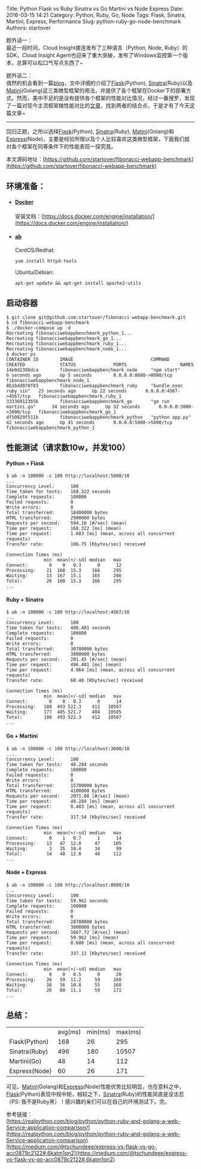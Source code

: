 Title: Python Flask vs Ruby Sinatra vs Go Martini vs Node Express
Date: 2016-03-15 14:21
Category: Python, Ruby, Go, Node
Tags: Flask, Sinatra, Martini, Express, Performance
Slug: python-ruby-go-node-benchmark
Authors: startover


题外话一：  
最近一段时间，Cloud Insight接连发布了三种语言（Python, Node, Ruby）的SDK，Cloud Insight Agent也迎来了重大突破，发布了Windows监控第一个版本，总算可以松口气写点东西了~

题外话二：  
偶然的机会看到一篇[blog](https://realpython.com/blog/python/python-ruby-and-golang-a-web-Service-application-comparison/)，文中详细的介绍了[Flask](https://github.com/mitsuhiko/flask)(Python), [Sinatra](https://github.com/sinatra/sinatra)(Ruby)以及 [Matini](https://github.com/go-martini/martini)(Golang)这三类微型框架的用法，并提供了各个框架在Docker下的部署方式。然而，美中不足的是没有提供各个框架的性能对比情况，经过一番搜罗，发现了一篇对现今主流框架做性能对比的[文章](https://medium.com/@tschundeee/express-vs-flask-vs-go-acc0879c2122#.vticwh9tn)，找到两者的结合点，于是才有了今天这篇文章~

* * *


回归正题，之所以选择[Flask](https://github.com/mitsuhiko/flask)(Python), [Sinatra](https://github.com/sinatra/sinatra)(Ruby),  [Matini](https://github.com/go-martini/martini)(Golang)和[Express](https://github.com/expressjs/express)(Node)，主要是经验所限以及个人比较喜欢这类微型框架，下面我们就对各个框架在同等条件下的性能表现一探究竟。

本文源码地址：[https://github.com/startover/fibonacci-webapp-benchmark](https://github.com/startover/fibonacci-webapp-benchmark)

## 环境准备：

* #### [Docker](https://www.docker.com/)

    安装文档：[https://docs.docker.com/engine/installation/](https://docs.docker.com/engine/installation/)

* #### [ab](https://httpd.apache.org/docs/2.4/programs/ab.html)

    CentOS/Redhat:

    ```
    yum install httpd-tools
    ```

    Ubuntu/Debian:

    ```
    apt-get update && apt-get install apache2-utils
    ```

## 启动容器

```
$ git clone git@github.com:startover/fibonacci-webapp-benchmark.git
$ cd fibonacci-webapp-benchmark
$ ./docker-compose up -d
Recreating fibonacciwebappbenchmark_python_1...
Recreating fibonacciwebappbenchmark_go_1...
Recreating fibonacciwebappbenchmark_ruby_1...
Recreating fibonacciwebappbenchmark_node_1...
$ docker ps
CONTAINER ID        IMAGE                             COMMAND                  CREATED             STATUS              PORTS                    NAMES
14e0d2388dca        fibonacciwebappbenchmark_node     "npm start"              6 seconds ago       Up 5 seconds        0.0.0.0:8080->8080/tcp   fibonacciwebappbenchmark_node_1
8b1bdd070f83        fibonacciwebappbenchmark_ruby     "bundle exec ruby sin"   23 seconds ago      Up 22 seconds       0.0.0.0:4567->4567/tcp   fibonacciwebappbenchmark_ruby_1
333360123b56        fibonacciwebappbenchmark_go       "go run martini.go"      34 seconds ago      Up 32 seconds       0.0.0.0:3000->3000/tcp   fibonacciwebappbenchmark_go_1
df50829f511b        fibonacciwebappbenchmark_python   "python app.py"          42 seconds ago      Up 41 seconds       0.0.0.0:5000->5000/tcp   fibonacciwebappbenchmark_python_1
```

## 性能测试（请求数10w，并发100）

#### Python + Flask

```
$ ab -n 100000 -c 100 http://localhost:5000/10
...
Concurrency Level:      100
Time taken for tests:   168.322 seconds
Complete requests:      100000
Failed requests:        0
Write errors:           0
Total transferred:      18400000 bytes
HTML transferred:       2900000 bytes
Requests per second:    594.10 [#/sec] (mean)
Time per request:       168.322 [ms] (mean)
Time per request:       1.683 [ms] (mean, across all concurrent requests)
Transfer rate:          106.75 [Kbytes/sec] received

Connection Times (ms)
              min  mean[+/-sd] median   max
Connect:        0    0   0.3      0      12
Processing:    21  168  15.3    166     295
Waiting:       13  167  15.1    165     286
Total:         26  168  15.3    166     295
...
```

#### Ruby + Sinatra

```
$ ab -n 100000 -c 100 http://localhost:4567/10
...
Concurrency Level:      100
Time taken for tests:   496.401 seconds
Complete requests:      100000
Failed requests:        0
Write errors:           0
Total transferred:      30700000 bytes
HTML transferred:       3000000 bytes
Requests per second:    201.45 [#/sec] (mean)
Time per request:       496.401 [ms] (mean)
Time per request:       4.964 [ms] (mean, across all concurrent requests)
Transfer rate:          60.40 [Kbytes/sec] received

Connection Times (ms)
              min  mean[+/-sd] median   max
Connect:        0    0   0.3      0      14
Processing:   180  493 522.3    412   10507
Waiting:      177  485 521.7    404   10505
Total:        180  493 522.3    412   10507
...
```

#### Go + Martini

```
$ ab -n 100000 -c 100 http://localhost:3000/10
...
Concurrency Level:      100
Time taken for tests:   48.284 seconds
Complete requests:      100000
Failed requests:        0
Write errors:           0
Total transferred:      15700000 bytes
HTML transferred:       4100000 bytes
Requests per second:    2071.08 [#/sec] (mean)
Time per request:       48.284 [ms] (mean)
Time per request:       0.483 [ms] (mean, across all concurrent requests)
Transfer rate:          317.54 [Kbytes/sec] received

Connection Times (ms)
              min  mean[+/-sd] median   max
Connect:        0    1   0.7      1      14
Processing:    13   47  12.0     47     105
Waiting:        3   35  10.4     34      99
Total:         14   48  12.0     48     112
...
```

#### Node + Express

```
$ ab -n 100000 -c 100 http://localhost:8080/10
...
Concurrency Level:      100
Time taken for tests:   59.962 seconds
Complete requests:      100000
Failed requests:        0
Write errors:           0
Total transferred:      20700000 bytes
HTML transferred:       3000000 bytes
Requests per second:    1667.72 [#/sec] (mean)
Time per request:       59.962 [ms] (mean)
Time per request:       0.600 [ms] (mean, across all concurrent requests)
Transfer rate:          337.13 [Kbytes/sec] received

Connection Times (ms)
              min  mean[+/-sd] median   max
Connect:        0    0   0.5      0      20
Processing:    26   59  11.2     59     168
Waiting:       16   56  10.8     55     168
Total:         26   60  11.1     59     171
...
```

## 总结：


<table class="table table-bordered table-striped table-condensed">
    <tr>
        <td> </td>
        <td>avg(ms) </td>
        <td>min(ms) </td>
        <td>max(ms)</td>
    </tr>
    <tr>
        <td>Flask(Python) </td>
        <td>168 </td>
        <td>26 </td>
        <td>295</td>
    </tr>
    <tr>
        <td>Sinatra(Ruby) </td>
        <td>496 </td>
        <td>180 </td>
        <td>10507</td>
    </tr>
    <tr>
        <td>Martini(Go) </td>
        <td>48 </td>
        <td>14 </td>
        <td>112</td>
    </tr>
    <tr>
        <td>Express(Node) </td>
        <td>60 </td>
        <td>26 </td>
        <td>171</td>
    </tr>
</table>


可见，[Matini](https://github.com/go-martini/martini)(Golang)和[Express](https://github.com/expressjs/express)(Node)性能优势比较明显，也在意料之中，[Flask](https://github.com/mitsuhiko/flask)(Python)表现中规中矩，相较之下，[Sinatra](https://github.com/sinatra/sinatra)(Ruby)的性能简直是没法忍（PS: 我不是Ruby黑）！感兴趣的亲们可以在自己的环境测试下。完。


参考链接：  
[https://realpython.com/blog/python/python-ruby-and-golang-a-web-Service-application-comparison/](https://realpython.com/blog/python/python-ruby-and-golang-a-web-Service-application-comparison)
[https://medium.com/@tschundeee/express-vs-flask-vs-go-acc0879c2122#.6katm1qn2](https://medium.com/@tschundeee/express-vs-flask-vs-go-acc0879c2122#.6katm1qn2)
